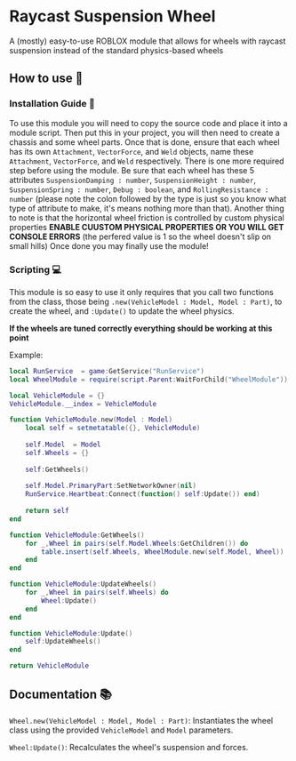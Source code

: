 # Raycast Suspension Wheel

A (mostly) easy-to-use ROBLOX module that allows for wheels with raycast suspension instead of the standard physics-based wheels

## How to use 🏁

### Installation Guide 🔧

To use this module you will need to copy the source code and place it into a module script. Then put this in your project, you will then need to create a chassis and some wheel parts. Once that is done, ensure that each wheel has its own `Attachment`, `VectorForce`, and `Weld` objects, name these `Attachment`, `VectorForce`, and `Weld` respectively. There is one more required step before using the module. Be sure that each wheel has these 5 attributes `SuspensionDamping : number`, `SuspensionHeight : number`, `SuspensionSpring : number`, `Debug : boolean`, and `RollingResistance : number` (please note the colon followed by the type is just so you know what type of attribute to make, it's means nothing more than that). Another thing to note is that the horizontal wheel friction is controlled by custom physical properties **ENABLE CUUSTOM PHYSICAL PROPERTIES OR YOU WILL GET CONSOLE ERRORS** (the perfered value is 1 so the wheel doesn't slip on small hills) Once done you may finally use the module!

### Scripting 💻

This module is so easy to use it only requires that you call two functions from the class, those being `.new(VehicleModel : Model, Model : Part)`, to create the wheel, and `:Update()` to update the wheel physics.

**If the wheels are tuned correctly everything should be working at this point** 

Example:
```lua
local RunService  = game:GetService("RunService")
local WheelModule = require(script.Parent:WaitForChild("WheelModule"))

local VehicleModule = {}
VehicleModule.__index = VehicleModule

function VehicleModule.new(Model : Model)
	local self = setmetatable({}, VehicleModule)
	
	self.Model  = Model
	self.Wheels = {}
	
	self:GetWheels()
	
	self.Model.PrimaryPart:SetNetworkOwner(nil)
	RunService.Heartbeat:Connect(function() self:Update()) end)
	
	return self
end

function VehicleModule:GetWheels()
	for _,Wheel in pairs(self.Model.Wheels:GetChildren()) do
		table.insert(self.Wheels, WheelModule.new(self.Model, Wheel))
	end
end

function VehicleModule:UpdateWheels()
	for _,Wheel in pairs(self.Wheels) do
		Wheel:Update()
	end
end

function VehicleModule:Update()
	self:UpdateWheels()
end

return VehicleModule
```

## Documentation 📚

`Wheel.new(VehicleModel : Model, Model : Part)`: Instantiates the wheel class using the provided `VehicleModel` and `Model` parameters.

`Wheel:Update()`: Recalculates the wheel's suspension and forces.
